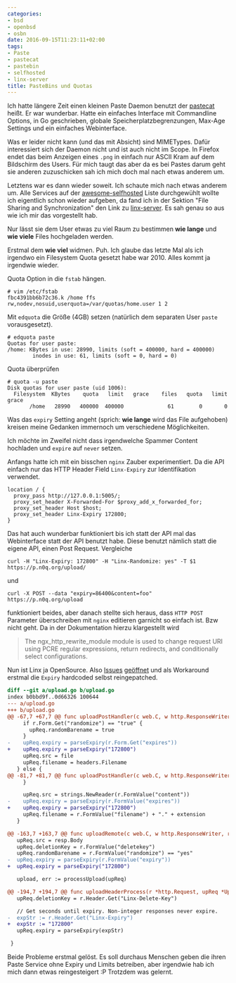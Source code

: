 ```yaml
---
categories:
- bsd
- openbsd
- osbn
date: 2016-09-15T11:23:11+02:00
tags:
- Paste
- pastecat
- pastebin
- selfhosted
- linx-server
title: PasteBins und Quotas
---
```

Ich hatte längere Zeit einen kleinen Paste Daemon benutzt der
[pastecat](https://github.com/mvdan/pastecat) heißt. Er war wunderbar.
Hatte ein einfaches Interface mit Commandline Options, in Go geschrieben,
globale Speicherplatzbegrenzungen, Max-Age Settings und ein einfaches
Webinterface.

Was er leider nicht kann (und das mit Absicht) sind MIMETypes. Dafür
interessiert sich der Daemon nicht und ist auch nicht im Scope. In Firefox
endet das beim Anzeigen eines `.png` in einfach nur ASCII Kram auf dem
Bildschirm des Users. Für mich taugt das aber da es bei Pastes darum geht
sie anderen zuzuschicken sah ich mich doch mal nach etwas anderem um.

Letztens war es dann wieder soweit. Ich schaute mich nach etwas anderem um.
Alle Services auf der
[awesome-selfhosted](https://github.com/Kickball/awesome-selfhosted#pastebins)
Liste durchgewühlt wollte ich eigentlich schon wieder aufgeben, da fand ich
in der Sektion "File Sharing and Synchronization" den Link zu
[linx-server](https://github.com/andreimarcu/linx-server). Es sah genau so
aus wie ich mir das vorgestellt hab.

Nur lässt sie dem User etwas zu viel Raum zu bestimmen **wie lange** und **wie
viele** Files hochgeladen werden.

Erstmal dem **wie viel** widmen. Puh. Ich glaube das letzte Mal als ich irgendwo ein Filesystem Quota
gesetzt habe war 2010. Alles kommt ja irgendwie wieder.

Quota Option in die `fstab` hängen.
```
# vim /etc/fstab
fbc4391bb6b72c36.k /home ffs rw,nodev,nosuid,userquota=/var/quotas/home.user 1 2
```

Mit `edquota` die Größe (4GB) setzen (natürlich dem separaten User `paste`
vorausgesetzt).
```
# edquota paste
Quotas for user paste:
/home: KBytes in use: 28990, limits (soft = 400000, hard = 400000)
        inodes in use: 61, limits (soft = 0, hard = 0)
```

Quota überprüfen
```
# quota -u paste
Disk quotas for user paste (uid 1006):
  Filesystem  KBytes    quota   limit   grace    files   quota   limit   grace
       /home   28990   400000  400000              61        0       0
```

Was das `expiry` Setting angeht (sprich: **wie lange** wird das File
aufgehoben) kreisen meine Gedanken immernoch um verschiedene
Möglichkeiten.

Ich möchte im Zweifel nicht dass irgendwelche Spammer Content hochladen und
`expire` auf `never` setzen.

Anfangs hatte ich mit ein bisschen `nginx` Zauber experimentiert. Da die
API einfach nur das HTTP Header Field `Linx-Expiry` zur Identifikation
verwendet.

``` nginx
location / {
  proxy_pass http://127.0.0.1:5005/;
  proxy_set_header X-Forwarded-For $proxy_add_x_forwarded_for;
  proxy_set_header Host $host;
  proxy_set_header Linx-Expiry 172800;
}
```

Das hat auch wunderbar funktioniert bis ich statt der API mal das
Webinterface statt der API benutzt habe. Diese benutzt nämlich statt
die eigene API, einen Post Request. Vergleiche

    curl -H "Linx-Expiry: 172800" -H "Linx-Randomize: yes" -T $1 https://p.n0q.org/upload/

und

    curl -X POST --data "expiry=86400&content=foo" https://p.n0q.org/upload

funktioniert beides, aber danach stellte sich heraus, dass `HTTP POST` Parameter
überschreiben mit `nginx` editieren garnicht so einfach ist. Bzw nicht
geht. Da in der Dokumentation hierzu klargestellt wird

> The ngx_http_rewrite_module module is used to change request URI using
> PCRE regular expressions, return redirects, and conditionally select
> configurations.

Nun ist Linx ja OpenSource. Also
[Issues](https://github.com/andreimarcu/linx-server/issues/100)
[geöffnet](https://github.com/andreimarcu/linx-server/issues/99) und als
Workaround erstmal die `Expiry` hardcoded selbst reingepatched.

```diff
diff --git a/upload.go b/upload.go
index b0bbd9f..0d66326 100644
--- a/upload.go
+++ b/upload.go
@@ -67,7 +67,7 @@ func uploadPostHandler(c web.C, w http.ResponseWriter, r *http.Request) {
     if r.Form.Get("randomize") == "true" {
       upReq.randomBarename = true
     }
-    upReq.expiry = parseExpiry(r.Form.Get("expires"))
+    upReq.expiry = parseExpiry("172800")
     upReq.src = file
     upReq.filename = headers.Filename
   } else {
@@ -81,7 +81,7 @@ func uploadPostHandler(c web.C, w http.ResponseWriter, r *http.Request) {
     }

     upReq.src = strings.NewReader(r.FormValue("content"))
-    upReq.expiry = parseExpiry(r.FormValue("expires"))
+    upReq.expiry = parseExpiry("172800")
     upReq.filename = r.FormValue("filename") + "." + extension
   }

@@ -163,7 +163,7 @@ func uploadRemote(c web.C, w http.ResponseWriter, r *http.Request) {
   upReq.src = resp.Body
   upReq.deletionKey = r.FormValue("deletekey")
   upReq.randomBarename = r.FormValue("randomize") == "yes"
-  upReq.expiry = parseExpiry(r.FormValue("expiry"))
+  upReq.expiry = parseExpiry("172800")

   upload, err := processUpload(upReq)

@@ -194,7 +194,7 @@ func uploadHeaderProcess(r *http.Request, upReq *UploadRequest) {
   upReq.deletionKey = r.Header.Get("Linx-Delete-Key")

   // Get seconds until expiry. Non-integer responses never expire.
-  expStr := r.Header.Get("Linx-Expiry")
+  expStr := "172800"
   upReq.expiry = parseExpiry(expStr)

 }
```

Beide Probleme erstmal gelöst. Es soll durchaus Menschen geben
die ihren Paste Service ohne Expiry und Limits betreiben, aber irgendwie
hab ich mich dann etwas reingesteigert :P Trotzdem was gelernt.

